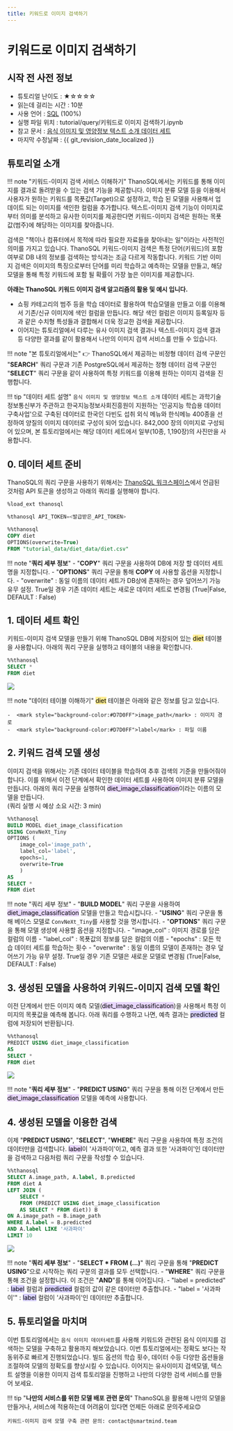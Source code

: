 ```yaml
---
title: 키워드로 이미지 검색하기
---
```


# __키워드로 이미지 검색하기__ 

## 시작 전 사전 정보 

- 튜토리얼 난이도 : ★☆☆☆☆
- 읽는데 걸리는 시간 : 10분  
- 사용 언어 : [SQL](https://ko.wikipedia.org/wiki/SQL) (100%)
- 실행 파일 위치 : tutorial/query/키워드로 이미지 검색하기.ipynb  
- 참고 문서 : [음식 이미지 및 영양정보 텍스트 소개 데이터 세트](https://aihub.or.kr/aihubdata/data/view.do?currMenu=115&topMenu=100&aihubDataSe=realm&dataSetSn=74)
- 마지막 수정날짜 : {{ git_revision_date_localized }}

## 튜토리얼 소개 

!!! note "키워드-이미지 검색 서비스 이해하기" 
    ThanoSQL에서는 키워드를 통해 이미지를 결과로 돌려받을 수 있는 검색 기능을 제공합니다. 이미지 분류 모델 등을 이용해서 사용자가 원하는 키워드를 목푯값(Target)으로 설정하고, 학습 된 모델을 사용해서 업데이트 되는 이미지를 색인한 컬럼을 추가합니다. 텍스트-이미지 검색 기능이 이미지로부터 의미를 분석하고 유사한 이미지를 제공한다면 키워드-이미지 검색은 원하는 목푯값(범주)에 해당하는 이미지를 찾아줍니다. 

검색은 "책이나 컴퓨터에서 목적에 따라 필요한 자료들을 찾아내는 일"이라는 사전적인 의미를 가지고 있습니다. ThanoSQL 키워드-이미지 검색은 특정 단어(키워드)의 포함 여부로 DB 내의 정보를 검색하는 방식과는 조금 다르게 작동합니다. 키워드 기반 이미지 검색은 이미지의 특징으로부터 단어를 미리 학습하고 예측하는 모델을 만들고, 해당 모델을 통해 특정 키워드에 포함 될 확률이 가장 높은 이미지를 제공합니다. 

**아래는 ThanoSQL 키워드 이미지 검색 알고리즘의 활용 및 예시 입니다.**

- 쇼핑 카테고리의 범주 등을 학습 데이터로 활용하여 학습모델을 만들고 이를 이용해서 기존/신규 이미지에 색인 컬럼을 만듭니다. 해당 색인 컬럼은 이미지 등록일자 등과 같은 수치형 특성들과 결합해서 더욱 정교한 검색을 제공합니다.  
- 이어지는 튜토리얼에서 다루는 유사 이미지 검색 결과나 텍스트-이미지 검색 결과 등 다양한 결과를 같이 활용해서 나만의 이미지 검색 서비스를 만들 수 있습니다.


!!! note "본 튜토리얼에서는" 
    :point_right: ThanoSQL에서 제공하는 비정형 데이터 검색 구문인 "__SEARCH__" 쿼리 구문과 기존 PostgreSQL에서 제공하는 정형 데이터 검색 구문인 "__SELECT__" 쿼리 구문을 같이 사용하여 특정 키워드를 이용해 원하는 이미지 검색을 진행합니다. 


!!! tip "데이터 세트 설명" 
    `음식 이미지 및 영양정보 텍스트 소개` 데이터 세트는 과학기술정보통신부가 주관하고 한국지능정보사회진흥원이 지원하는 '인공지능 학습용 데이터 구축사업'으로 구축된 데이터로 한국인 다빈도 섭취 외식 메뉴와 한식메뉴 400종을 선정하여 양질의 이미지 데이터로 구성이 되어 있습니다. 842,000 장의 이미지로 구성되어 있으며, 본 튜토리얼에서는 해당 데이터 세트에서 일부(10종, 1,190장)의 사진만을 사용합니다. 

## __0. 데이터 세트 준비__
ThanoSQL의 쿼리 구문을 사용하기 위해서는 [ThanoSQL 워크스페이스](/quick_start/how_to_use_ThanoSQL/#5-thanosql)에서 언급된 것처럼 API 토큰을 생성하고 아래의 쿼리를 실행해야 합니다.
```sql
%load_ext thanosql
```
```sql
%thanosql API_TOKEN=<발급받은_API_TOKEN>
```

```sql
%%thanosql
COPY diet 
OPTIONS(overwrite=True)
FROM "tutorial_data/diet_data/diet.csv"
```

!!! note "__쿼리 세부 정보__"
    - "__COPY__" 쿼리 구문을 사용하여 DB에 저장 할 데이터 세트명을 지정합니다. 
    - "__OPTIONS__" 쿼리 구문을 통해 __COPY__ 에 사용할 옵션을 지정합니다.
        - "overwrite" : 동일 이름의 데이터 세트가 DB상에 존재하는 경우 덮어쓰기 가능 유무 설정. True일 경우 기존 데이터 세트는 새로운 데이터 세트로 변경됨 (True|False, DEFAULT : False) 


## __1. 데이터 세트 확인__

키워드-이미지 검색 모델을 만들기 위해 ThanoSQL DB에 저장되어 있는 <mark style="background-color:#FFEC92">diet</mark> 테이블을 사용합니다. 아래의 쿼리 구문을 실행하고 테이블의 내용을 확인합니다.

```sql
%%thanosql
SELECT * 
FROM diet
```

<img src = "/img/thanosql_search/base_search/select_img1.png"></img>

!!! note "데이터 테이블 이해하기" 
    <mark style="background-color:#FFEC92">diet</mark> 테이블은 아래와 같은 정보를 담고 있습니다.   

    -  <mark style="background-color:#D7D0FF">image_path</mark> : 이미지 경로 
    -  <mark style="background-color:#D7D0FF">label</mark> : 파일 이름

## __2. 키워드 검색 모델 생성__ 

이미지 검색을 위해서는 기존 데이터 테이블을 학습하여 추후 검색의 기준을 만들어줘야 합니다. 이를 위해서 이전 단계에서 확인한 데이터 세트를 사용하여 이미지 분류 모델을 만듭니다. 아래의 쿼리 구문을 실행하여  <mark style="background-color:#E9D7FD ">diet_image_classification</mark>이라는 이름의 모델을 만듭니다.  
(쿼리 실행 시 예상 소요 시간: 3 min)  


``` sql
%%thanosql
BUILD MODEL diet_image_classification
USING ConvNeXt_Tiny
OPTIONS (
    image_col='image_path', 
    label_col='label', 
    epochs=1,
    overwrite=True
    )
AS 
SELECT *
FROM diet 
```

!!! note "쿼리 세부 정보"
    - "__BUILD MODEL__" 쿼리 구문을 사용하여 <mark style="background-color:#E9D7FD ">diet_image_classification</mark> 모델을 만들고 학습시킵니다.
    - "__USING__" 쿼리 구문을 통해 베이스 모델로 `ConvNeXt_Tiny`를 사용할 것을 명시합니다.
    - "__OPTIONS__" 쿼리 구문을 통해 모델 생성에 사용할 옵션을 지정합니다.
        - "image_col" : 이미지 경로를 담은 컬럼의 이름
        - "label_col" : 목푯값의 정보를 담은 컬럼의 이름
        - "epochs" : 모든 학습 데이터 세트를 학습하는 횟수
        - "overwrite" : 동일 이름의 모델이 존재하는 경우 덮어쓰기 가능 유무 설정. True일 경우 기존 모델은 새로운 모델로 변경됨 (True|False, DEFAULT : False)


## __3. 생성된 모델을 사용하여 키워드-이미지 검색 모델 확인__

이전 단계에서 만든 이미지 예측 모델(<mark style="background-color:#E9D7FD ">diet_image_classification</mark>)을 사용해서 특정 이미지의 목푯값을 예측해 봅니다. 아래 쿼리를 수행하고 나면, 예측 결과는 <mark style="background-color:#D7D0FF">predicted</mark> 컬럼에 저장되어 반환됩니다.

```sql
%%thanosql
PREDICT USING diet_image_classification
AS 
SELECT *
FROM diet
```

<img src = "/img/thanosql_search/base_search/select_img2.png"></img>

!!! note "__쿼리 세부 정보__"
    - "__PREDICT USING__" 쿼리 구문을 통해 이전 단계에서 만든 <mark style="background-color:#E9D7FD ">diet_image_classification</mark> 모델을 예측에 사용합니다.

## __4. 생성된 모델을 이용한 검색__ 

이제 "__PREDICT USING__", "__SELECT__", "__WHERE__" 쿼리 구문을 사용하여 특정 조건의 데이터만을 검색합니다. <mark style="background-color:#E9D7FD ">label</mark>이 '사과파이'이고, 예측 결과 또한 '사과파이'인 데이터만을 검색하고 다음처럼 쿼리 구문을 작성할 수 있습니다.

```sql
%%thanosql
SELECT A.image_path, A.label, B.predicted 
FROM diet A
LEFT JOIN (
    SELECT * 
    FROM (PREDICT USING diet_image_classification 
    AS SELECT * FROM diet)) B 
ON A.image_path = B.image_path
WHERE A.label = B.predicted
AND A.label LIKE '사과파이'
LIMIT 10
```

<img src = "/img/thanosql_search/base_search/select_img3.png"></img>

!!! note "__쿼리 세부 정보__"
    - "__SELECT * FROM (...)__" 쿼리 구문을 통해  "__PREDICT USING__"으로 시작하는 쿼리 구문의 결과를 모두 선택합니다.
    - "__WHERE__" 쿼리 구문을 통해 조건을 설정합니다. 이 조건은 "__AND__"를 통해 이어집니다.
        - "label = predicted" : <mark style="background-color:#D7D0FF ">label</mark> 컬럼과 <mark style="background-color:#D7D0FF ">predicted</mark> 컬럼의 값이 같은 데이터만 추출합니다.
        - "label = '사과파이'" : <mark style="background-color:#D7D0FF ">label</mark> 컬럼이 '사과파이'인 데이터만 추출합니다.


## __5. 튜토리얼을 마치며__

이번 튜토리얼에서는 `음식 이미지 데이터세트`를 사용해 키워드와 관련된 음식 이미지를 검색하는 모델을 구축하고 활용까지 해보았습니다. 이번 튜토리얼에서는 정확도 보다는 작동위주로 빠르게 진행되었습니다. 빌드 옵션의 학습 횟수, 데이터 수등 다양한 옵션들을 조절하여 모델의 정확도를 향상시킬 수 있습니다. 이어지는 유사이미지 검색모델, 텍스트 설명을 이용한 이미지 검색 튜토리얼을 진행하고 나만의 다양한 검색 서비스를 만들어 보세요.

!!! tip "__나만의 서비스를 위한 모델 배포 관련 문의__"
    ThanoSQL을 활용해 나만의 모델을 만들거나, 서비스에 적용하는데 어려움이 있다면 언제든 아래로 문의주세요😊

    키워드-이미지 검색 모델 구축 관련 문의: contact@smartmind.team
